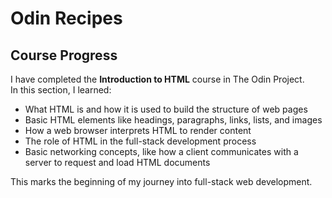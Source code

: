 # Odin Recipes

## Course Progress

I have completed the **Introduction to HTML** course in The Odin Project.  
In this section, I learned:

- What HTML is and how it is used to build the structure of web pages
- Basic HTML elements like headings, paragraphs, links, lists, and images
- How a web browser interprets HTML to render content
- The role of HTML in the full-stack development process
- Basic networking concepts, like how a client communicates with a server to request and load HTML documents

This marks the beginning of my journey into full-stack web development.

